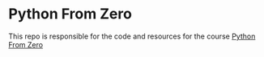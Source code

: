# Python From Zero

This repo is responsible for the code and resources for the course [Python From Zero](https://nas.io/unrcrew/)
